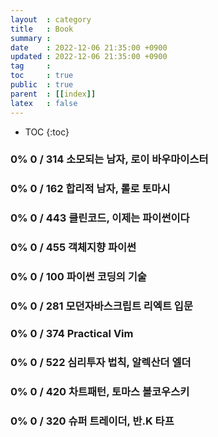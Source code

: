 ```yaml
---
layout  : category
title   : Book
summary : 
date    : 2022-12-06 21:35:00 +0900
updated : 2022-12-06 21:35:00 +0900
tag     : 
toc     : true
public  : true
parent  : [[index]]
latex   : false
---
```

* TOC
{:toc}

### 0% 0 / 314 소모되는 남자, 로이 바우마이스터
### 0% 0 / 162 합리적 남자, 롤로 토마시
### 0% 0 / 443 클린코드, 이제는 파이썬이다
### 0% 0 / 455 객체지향 파이썬
### 0% 0 / 100 파이썬 코딩의 기술
### 0% 0 / 281 모던자바스크립트 리엑트 입문
### 0% 0 / 374 Practical Vim
### 0% 0 / 522 심리투자 법칙, 알렉산더 엘더 
### 0% 0 / 420 차트패턴, 토마스 볼코우스키
### 0% 0 / 320 슈퍼 트레이더, 반.K 타프

	
